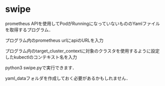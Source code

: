 # swipe

prometheus APIを使用してPodがRunningになっていないもののYamlファイルを取得するプログラム．


プログラム内のprometheus urlにapiのURLを入力

プログラム内のtarget_cluster_contextに対象のクラスタを使用するように設定したkubectlのコンテキスト名を入力

python3 swipe.pyで実行できます．

yaml_dataフォルダを作成しておく必要があるかもしれません．
